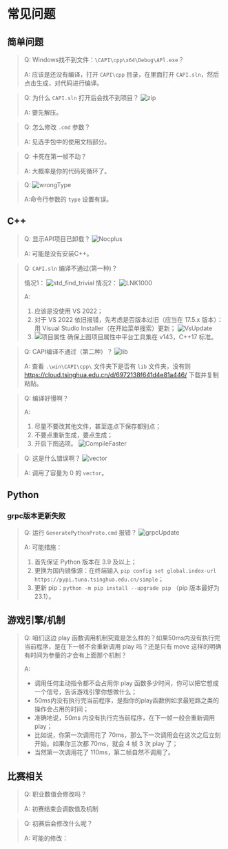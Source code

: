 # 常见问题

## 简单问题

> Q: Windows找不到文件：`\CAPI\cpp\x64\Debug\APl.exe`？
>
> A: 应该是还没有编译，打开 `CAPI\cpp` 目录，在里面打开 `CAPI.sln`，然后点击生成，对代码进行编译。

> Q: 为什么 `CAPI.sln` 打开后会找不到项目？
> ![zip](../../assets/thuai7/faq/zip.png)
>
> A: 要先解压。

> Q: 怎么修改 `.cmd` 参数？
>
> A: 见选手包中的使用文档部分。

> Q: 卡死在第一帧不动？
>
> A: 大概率是你的代码死循环了。

> Q:
> ![wrongType](../../assets/thuai7/faq/wrongType.png)
>
> A:命令行参数的 `type` 设置有误。

## C++

> Q: 显示API项目已卸载？
> ![Nocplus](../../assets/thuai7/faq/Nocplus.png)
>
> A: 可能是没有安装C++。

> Q: `CAPI.sln` 编译不通过(第一种)？
>
> 情况1：
> ![std_find_trivial](../../assets/thuai7/faq/std_find_trivial.jpg)
> 情况2：
> ![LNK1000](../../assets/thuai7/faq/LNK1000.png)
>
> A:
> 1. 应该是没使用 VS 2022；
> 2. 对于 VS 2022 依旧报错，先考虑是否版本过旧（应当在 17.5.x 版本）：
>    用 Visual Studio Installer（在开始菜单搜索）更新；
>    ![VsUpdate](../../assets/thuai7/faq/VSUpdate.png)
> 3. ![项目属性](../../assets/thuai7/faq/项目属性.png)
>    确保上图项目属性中平台工具集在 v143，C++17 标准。

> Q: CAPI编译不通过（第二种）？
> ![lib](../../assets/thuai7/faq/lib.png)
>
> A: 查看 `.\win\CAPI\cpp\` 文件夹下是否有 `lib` 文件夹，没有则 https://cloud.tsinghua.edu.cn/d/6972138f641d4e81a446/ 下载并复制粘贴。

> Q: 编译好慢啊？
>
> A:
> 1. 尽量不要改其他文件，甚至连点下保存都别点；
> 2. 不要点重新生成，要点生成；
> 3. 开启下图选项。
> ![CompileFaster](../../assets/thuai7/faq/CompileFaster.png)

> Q: 这是什么错误啊？
> ![vector](../../assets/thuai7/faq/vector.png)
>
> A: 调用了容量为 0 的 `vector`。

## Python

### grpc版本更新失败

> Q: 运行 `GeneratePythonProto.cmd` 报错？
> ![grpcUpdate](../../assets/thuai7/faq/grpc.png)
>
> A: 可能措施：
> 1. 首先保证 Python 版本在 3.9 及以上；
> 2. 更换为国内镜像源：在终端输入 `pip config set global.index-url https://pypi.tuna.tsinghua.edu.cn/simple`；
> 3. 更新 pip：`python -m pip install --upgrade pip` （pip 版本最好为23.1）。

## 游戏引擎/机制

> Q: 咱们这边 play 函数调用机制究竟是怎么样的？如果50ms内没有执行完当前程序，是在下一帧不会重新调用 play 吗？还是只有 move 这样的明确有时间为参量的才会有上面那个机制？
>
> A:
> - 调用任何主动指令都不会占用你 play 函数多少时间，你可以把它想成一个信号，告诉游戏引擎你想做什么；
> - 50ms内没有执行完当前程序，是指你的play函数例如求最短路之类的操作会占用的时间；
> - 准确地说，50ms 内没有执行完当前程序，在下一帧一般会重新调用 play；
> - 比如说，你第一次调用花了 70ms，那么下一次调用会在这次之后立刻开始。如果你三次都 70ms，就会 4 帧 3 次 play 了；
> - 当然第一次调用花了 110ms，第二帧自然不调用了。

## 比赛相关

> Q: 职业数值会修改吗？
>
> A: 初赛结束会调数值及机制

> Q: 初赛后会修改什么呢？
>
> A: 可能的修改：